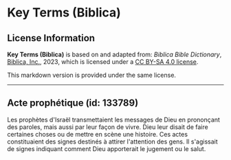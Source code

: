 # Key Terms (Biblica)

## License Information

**Key Terms (Biblica)** is based on and adapted from: _Biblica Bible Dictionary_, [Biblica, Inc.](https://www.biblica.com/), 2023, which is licensed under a [CC BY-SA 4.0 license](https://creativecommons.org/licenses/by-sa/4.0/legalcode.en).

This markdown version is provided under the same license.



--------------------------------

## Acte prophétique (id: 133789)

Les prophètes d'Israël transmettaient les messages de Dieu en prononçant des paroles, mais aussi par leur façon de vivre. Dieu leur disait de faire certaines choses ou de mettre en scène une histoire. Ces actes constituaient des signes destinés à attirer l'attention des gens. Il s'agissait de signes indiquant comment Dieu apporterait le jugement ou le salut.


